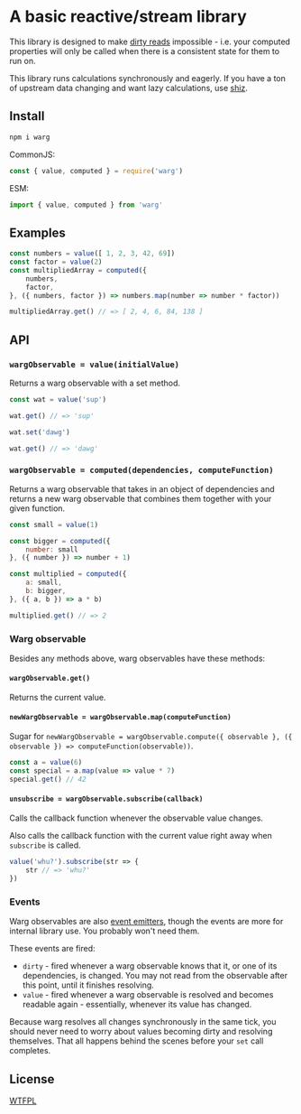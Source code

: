 # A basic reactive/stream library

This library is designed to make [dirty reads](https://en.wikipedia.org/wiki/Isolation_%28database_systems%29#Dirty_reads) impossible - i.e. your computed properties will only be called when there is a consistent state for them to run on.

This library runs calculations synchronously and eagerly.  If you have a ton of upstream data changing and want lazy calculations, use [shiz](https://github.com/tehshrike/shiz).

## Install

```sh
npm i warg
```

CommonJS:
```ts
const { value, computed } = require('warg')
```

ESM:
```ts
import { value, computed } from 'warg'
```

<!--js
const { value, computed } = require('./index.cjs')
-->

## Examples

```js
const numbers = value([ 1, 2, 3, 42, 69])
const factor = value(2)
const multipliedArray = computed({
	numbers,
	factor,
}, ({ numbers, factor }) => numbers.map(number => number * factor))

multipliedArray.get() // => [ 2, 4, 6, 84, 138 ]
```

## API

### `wargObservable = value(initialValue)`

Returns a warg observable with a set method.

```js
const wat = value('sup')

wat.get() // => 'sup'

wat.set('dawg')

wat.get() // => 'dawg'
```

### `wargObservable = computed(dependencies, computeFunction)`

Returns a warg observable that takes in an object of dependencies and returns a new warg observable that combines them together with your given function.

```js
const small = value(1)

const bigger = computed({
	number: small
}, ({ number }) => number + 1)

const multiplied = computed({
	a: small,
	b: bigger,
}, ({ a, b }) => a * b)

multiplied.get() // => 2
```

### Warg observable

Besides any methods above, warg observables have these methods:

#### `wargObservable.get()`

Returns the current value.

#### `newWargObservable = wargObservable.map(computeFunction)`

Sugar for `newWargObservable = wargObservable.compute({ observable }, ({ observable }) => computeFunction(observable))`.

```js
const a = value(6)
const special = a.map(value => value * 7)
special.get() // 42
```

#### `unsubscribe = wargObservable.subscribe(callback)`

Calls the callback function whenever the observable value changes.

Also calls the callback function with the current value right away when `subscribe` is called.

```js
value('whu?').subscribe(str => {
	str // => 'whu?'
})
```

### Events

Warg observables are also [event emitters](https://github.com/TehShrike/better-emitter), though the events are more for internal library use.  You probably won't need them.

These events are fired:

- `dirty` - fired whenever a warg observable knows that it, or one of its dependencies, is changed.  You may not read from the observable after this point, until it finishes resolving.
- `value` - fired whenever a warg observable is resolved and becomes readable again - essentially, whenever its value has changed.

Because warg resolves all changes synchronously in the same tick, you should never need to worry about values becoming dirty and resolving themselves.  That all happens behind the scenes before your `set` call completes.

## License

[WTFPL](http://wtfpl2.com)
